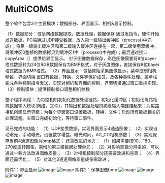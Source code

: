 # MultiCOMS

整个软件包含3个主要模块：数据部分、界面显示、相机&显示控制。

   （1）数据部分：包括网络数据提取，数据处理，数据保存
通过发指令，硬件开始发送数据，PC端通过UDP接受数据，放入第一级输出缓冲区（process()中完成）；将第一级输出缓冲区和第二级输入缓冲区连接在一起，第二级使用双缓冲，将缓冲区0整帧的数据拷贝到缓冲区1中（process()中完成）；最后通过接口copyArea（）提供给界面显示。
对于图像数据保存，彩色图像需要将8位bayer格式数据转为24位RGB数据保存为BMP格式，对于灰度图像，直接保存8位bayer格式数据为BMP格式。
   （2）界面显示：包括原始采集图像显示，菜单控制相机参数，界面切换
    窗口有数据，转换，文件等保护成员，及各种事件处理。菜单栏完成各种控制指令发送，实现对相机和界面的控制，界面切换通过窗口重排实现。
   （3）控制模块：提供控制接口调整相机参数

整个程序流程：
    为每路相机初始化数据处理链路，初始化缓冲区；初始化每路相机数据输入模块(网络，文件)，其输出和数据处理的初级输入端连接起来；为每路相机创建显示界面；为每个界面窗口设置数据，转换，文件；启动所有数据相关的处理流程。主窗口完成初始化，等待窗口事件。

现已完成的功能：
   （1）UDP接受数据，实现界面显示4通道图像；
   （2）实现自动曝光，手动曝光，设置数字增益，曝光时间，AG_CG相机参数；
   （3）实现保存当前4通道图像为bmp格式；
还需改进的地方：
   （1）如果需要按90、180、270度旋转图像，需增加第三级数据处理单元；
   （2）对影响图像分辨率的，可以通过一些方法改进图像质量；
   （3）对相机控制部分还需要改进和完善；
   （4）界面还需优化；
   （5）对其他3通道图像质量成像需改进；

附件1：界面显示
 ![image](https://github.com/ranjiewwen/MultiCOMS/blob/master/界面1.png)
 ![image](https://github.com/ranjiewwen/MultiCOMS/blob/master/界面2.png)
附件2：保存图像bmp
 ![image](https://github.com/ranjiewwen/MultiCOMS/blob/master/save.bmp)
  ![image](https://github.com/ranjiewwen/MultiCOMS/blob/master/saveToRGB.bmp)
   ![image](https://github.com/ranjiewwen/MultiCOMS/blob/master/other.bmp)
        
      

